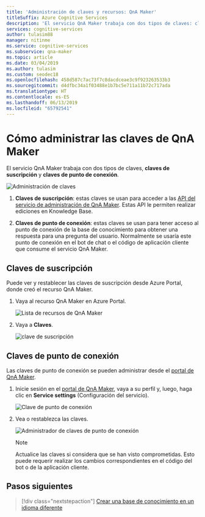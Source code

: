 ```yaml
---
title: 'Administración de claves y recursos: QnA Maker'
titleSuffix: Azure Cognitive Services
description: 'El servicio QnA Maker trabaja con dos tipos de claves: claves de suscripción y claves de punto de conexión.'
services: cognitive-services
author: tulasim88
manager: nitinme
ms.service: cognitive-services
ms.subservice: qna-maker
ms.topic: article
ms.date: 03/04/2019
ms.author: tulasim
ms.custom: seodec18
ms.openlocfilehash: 458d587c7ac73f7c8dacdceae3c9f923263533b3
ms.sourcegitcommit: d4dfbc34a1f03488e1b7bc5e711a11b72c717ada
ms.translationtype: HT
ms.contentlocale: es-ES
ms.lasthandoff: 06/13/2019
ms.locfileid: "65792541"
---
```

# <a name="how-to-manage-keys-in-qna-maker"></a>Cómo administrar las claves de QnA Maker

El servicio QnA Maker trabaja con dos tipos de claves, **claves de suscripción** y **claves de punto de conexión**.

![Administración de claves](../media/qnamaker-how-to-key-management/key-management.png)

1. **Claves de suscripción**: estas claves se usan para acceder a las [API del servicio de administración de QnA Maker](https://go.microsoft.com/fwlink/?linkid=2092179). Estas API le permiten realizar ediciones en Knowledge Base.  

2. **Claves de punto de conexión**: estas claves se usan para tener acceso al punto de conexión de la base de conocimiento para obtener una respuesta para una pregunta del usuario. Normalmente se usaría este punto de conexión en el bot de chat o el código de aplicación cliente que consume el servicio QnA Maker.
 
## <a name="subscription-keys"></a>Claves de suscripción
Puede ver y restablecer las claves de suscripción desde Azure Portal, donde creó el recurso QnA Maker. 
1. Vaya al recurso QnA Maker en Azure Portal.

    ![Lista de recursos de QnA Maker](../media/qnamaker-how-to-key-management/qnamaker-resource-list.png)

2. Vaya a **Claves**.

    ![clave de suscripción](../media/qnamaker-how-to-key-management/subscription-key.PNG)

## <a name="endpoint-keys"></a>Claves de punto de conexión

Las claves de punto de conexión se pueden administrar desde el [portal de QnA Maker](https://qnamaker.ai).

1. Inicie sesión en el [portal de QnA Maker](https://qnamaker.ai), vaya a su perfil y, luego, haga clic en **Service settings** (Configuración del servicio).

    ![Clave de punto de conexión](../media/qnamaker-how-to-key-management/Endpoint-keys.png)

2. Vea o restablezca las claves.

    ![Administrador de claves de punto de conexión](../media/qnamaker-how-to-key-management/Endpoint-keys1.png)

    >[!NOTE]
    >Actualice las claves si considera que se han visto comprometidas. Esto puede requerir realizar los cambios correspondientes en el código del bot o de la aplicación cliente.

## <a name="next-steps"></a>Pasos siguientes

> [!div class="nextstepaction"]
> [Crear una base de conocimiento en un idioma diferente](./language-knowledge-base.md)
